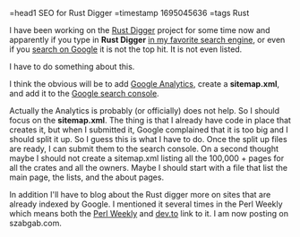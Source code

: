 =head1 SEO for Rust Digger
=timestamp 1695045636
=tags Rust



I have been working on the [Rust Digger](https://rust-digger.code-maven.com/) project for some time now and apparently if you type in **Rust Digger** [in my favorite search engine](https://duckduckgo.com/?t=ffab&q=rust+digger), or even if you [search on Google](https://www.google.com/search?q=rust+digger) it is not the top hit. It is not even listed.

I have to do something about this.



I think the obvious will be to add [Google Analytics](https://analytics.google.com/analytics/), create a **sitemap.xml**, and add it to the [Google search console](https://search.google.com/search-console).

Actually the Analytics is probably (or officially) does not help. So I should focus on the **sitemap.xml**. The thing is that I already have code in place that creates it, but when I submitted it, Google complained that it is too big and I should split it up. So I guess this is what I have to do. Once the split up files are ready, I can submit them to the search console. On a second thought maybe I should not create a sitemap.xml listing all the 100,000 + pages for all the crates and all the owners. Maybe I should start with a file that list the main page, the lists, and the about pages.

In addition I'll have to blog about the Rust digger more on sites that are already indexed by Google. I mentioned it several times in the Perl Weekly which means both the [Perl Weekly](https://perlweekly.com/) and [dev.to](https://dev.to/) link to it. I am now posting on szabgab.com.
